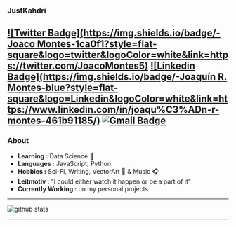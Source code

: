 ### JustKahdri 
[![Twitter Badge](https://img.shields.io/badge/-Joaco Montes-1ca0f1?style=flat-square&logo=twitter&logoColor=white&link=https://twitter.com/JoacoMontes5)](https://twitter.com/JoacoMontes5)  [![Linkedin Badge](https://img.shields.io/badge/-Joaquín R. Montes-blue?style=flat-square&logo=Linkedin&logoColor=white&link=https://www.linkedin.com/in/joaqu%C3%ADn-r-montes-461b91185/)](https://www.linkedin.com/in/joaqu%C3%ADn-r-montes-461b91185/) [![Gmail Badge](https://img.shields.io/badge/-joaco.rm512@gmail.com-c14438?style=flat-square&logo=Gmail&logoColor=white&link=mailto:joaco.rm512@gmail.com)](mailto:joaco.rm512@gmail.com)
---------------------------------------------------------------------------------------------------------------------------------------------------------------------------------
### About

-  **Learning :** Data Science 💚		
-  **Languages :** JavaScript, Python
-  **Hobbies :** Sci-Fi, Writing, VectorArt 🎨 & Music :headphones:
-  **Leitmotiv :** "I could either watch it happen or be a part of it"
-  **Currently Working :** on my personal projects

---------------------------------------------------------------------------------------------------------------------------------------------------------------------------------

![github stats](https://github-readme-stats.vercel.app/api?username=justkahdri&show_icons=true)

---------------------------------------------------------------------------------------------------------------------------------------------------------------------------------
